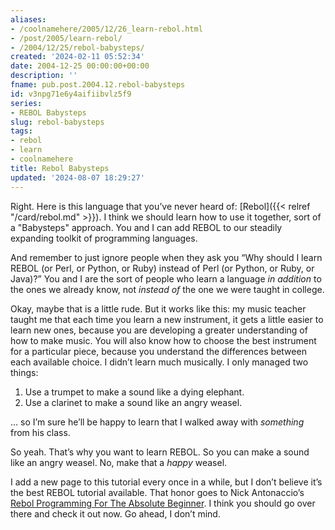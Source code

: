 ```yaml
---
aliases:
- /coolnamehere/2005/12/26_learn-rebol.html
- /post/2005/learn-rebol/
- /2004/12/25/rebol-babysteps/
created: '2024-02-11 05:52:34'
date: 2004-12-25 00:00:00+00:00
description: ''
fname: pub.post.2004.12.rebol-babysteps
id: v3npg71e6y4aifiibvlz5f9
series:
- REBOL Babysteps
slug: rebol-babysteps
tags:
- rebol
- learn
- coolnamehere
title: Rebol Babysteps
updated: '2024-08-07 18:29:27'
---
```


Right. Here is this language that you’ve never heard of: [Rebol]({{< relref "/card/rebol.md" >}}). I think we should learn how to use it together, sort of a "Babysteps" approach. You and I can add REBOL to our steadily expanding toolkit of programming languages.

And remember to just ignore people when they ask you “Why should I learn REBOL (or Perl, or Python, or Ruby) instead of Perl (or Python, or Ruby, or Java)?” You and I are the sort of people who learn a language *in addition* to the ones we already know, not *instead of* the one we were taught in college.

Okay, maybe that is a little rude. But it works like this: my music teacher taught me that each time you learn a new instrument, it gets a little easier to learn new ones, because you are developing a greater understanding of how to make music. You will also know how to choose the best instrument for a particular piece, because you understand the differences between each available choice. I didn’t learn much musically. I only managed two things:

1. Use a trumpet to make a sound like a dying elephant.
2. Use a clarinet to make a sound like an angry weasel.

… so I’m sure he’ll be happy to learn that I walked away with *something* from his class.

So yeah. That’s why you want to learn REBOL. So you can make a sound like an angry weasel. No, make that a *happy* weasel.

I add a new page to this tutorial every once in a while, but I don’t believe it’s the best REBOL tutorial available. That honor goes to Nick Antonaccio’s [Rebol Programming For The Absolute Beginner](http://musiclessonz.com/rebol_tutorial.html). I think you should go over there and check it out now. Go ahead, I don’t mind.
